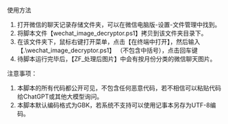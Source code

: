 使用方法

1. 打开微信的聊天记录存储文件夹，可以在微信电脑版-设置-文件管理中找到。
2. 将脚本文件【wechat_image_decryptor.ps1】拷贝到该文件夹目录下。
3. 在该文件夹下，鼠标右键打开菜单，点击【在终端中打开】，然后输入 【.\wechat_image_decryptor.ps1】 （不包含中括号），点击回车键
4. 待脚本运行完毕后，【ZF_处理后图片】中会有按月份分类的微信聊天图片。

注意事项：

1. 本脚本的所有代码都公开可见，不包含任何恶意代码，若不相信可以粘贴代码给ChatGPT或其他大模型询问。
2. 本脚本默认编码格式为GBK，若系统不支持可以使用记事本另存为UTF-8编码。
